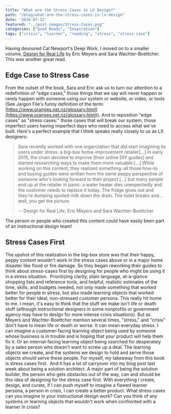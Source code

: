 ```yaml
---
title: "What are the Stress Cases in LX Design?"
path: "/blog/what-are-the-stress-cases-in-lx-design"
date: '2016-07-12'
featured: "../post-images/Stress-Cases.png"
categories: ["Good Reads", "Inspiration"]
tags: ["crisis", "learner", "reading", "stress", "stress case"]
---
```


Having devoured Cal Newport's Deep Work, I moved on to a smaller volume, [Design for Real Life](https://abookapart.com/products/design-for-real-life) by Eric Meyers and Sara Wachter-Boettcher. This was another great read.

## Edge Case to Stress Case

From the outset of the book, Sara and Eric ask us to turn our attention to a redefinition of "edge cases," those things that we say will never happen or rarely happen with someone using our system or website, or video, or tools (See Jargon File's funny definition of the term: [https://www.oranges.net.nz/glossary.html](https://www.oranges.net.nz/glossary.html)). And to reposition "edge cases" as "stress cases:" those cases that will break our system, those imperfect users having imperfect days who need to access what we've built. Here's a perfect example that I think speaks really closely to us as LX designers:

> Sara recently worked with one organization that _did_ start imagining its users under stress: a big-box home-improvement retailer[...] In early 2015, the chain decided to improve [their online DIY guides] and started researching ways to make them more valuable.[...] While working on this content, they realized something: all those how-to and buying guides were written from the same peppy perspective of someone who's looking forward to their project [...] but many people end up at the retailer in panic: a water heater dies unexpectedly and the customer needs to replace it today. The fridge gives out and they're dumping spoiled milk down the drain. The toilet breaks and... well, you get the picture.
>
> -- Design for Real Life, Eric Meyers and Sara Wachter-Boettcher

The person or people who created this content could have easily been part of an instructional design team!

## Stress Cases First

The upshot of this realization in the big-box store was that their happy, peppy content wouldn't work in the stress cases above or in a major home disaster like flood or fire damage. So they began reworking their guides to think about stress-cases first by designing for people who might be using it in a stress situation.  Prioritizing clarity, plain language, at-a-glance shopping lists and reference tools, and helpful, realistic estimates of the time, skills, and budgets needed, not only made something that worked better for people in stress, but also made learning objects that worked better for their ideal, non-stressed customer persona. This really hit home to me. I mean, it's easy to think that the stuff we make isn't life or death stuff (although instructional designers in some nonprofits or government agency may have to design for more intense crisis situations). But as Meyers and Wachter-Boettcher mention several times, "stress," and "crisis" don't have to mean life or death or worse. It can mean everyday stress. I can imagine a customer-facing learning object being used by someone whose business is in trouble and is hoping that your product will help them fix it. Or an internal-facing learning object being searched for desperately by a sales person who doesn't want to screw up a deal. The learning objects we create, and the systems we design to hold and serve those objects should serve these people. For myself, my takeaway from this book is stress cases first.  And it has a lot of carryover into my blog post last week about being a solution architect. A major part of being the solution builder, the person who gets obstacles out of the way, can and should be this idea of designing for the stress case first. With everything I create, design, and curate, if I can push myself to imagine a flawed learner persona, a person in crisis, I can create a better product. What stress cases can you imagine in your instructional design work? Can you think of any systems or learning objects that wouldn't work when confronted with a learner in crisis?
